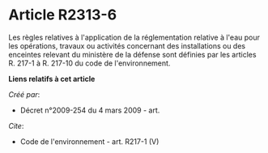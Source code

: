 # Article R2313-6

Les règles relatives à l'application de la réglementation relative à l'eau pour les opérations, travaux ou activités
concernant des installations ou des enceintes relevant du ministère de la défense sont définies par les articles R. 217-1 à
R. 217-10 du code de l'environnement.

**Liens relatifs à cet article**

_Créé par_:

  - Décret n°2009-254 du 4 mars 2009 - art.

_Cite_:

  - Code de l'environnement - art. R217-1 (V)
